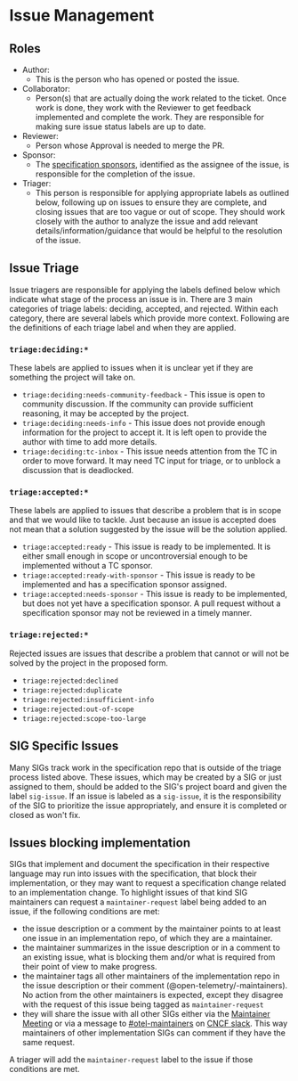# Issue Management

## Roles

- Author:
  - This is the person who has opened or posted the issue.
- Collaborator:
  - Person(s) that are actually doing the work related to the ticket. Once work is done,
    they work with the Reviewer to get feedback implemented and complete the work. They
    are responsible for making sure issue status labels are up to date.
- Reviewer:
  - Person whose Approval is needed to merge the PR.
- Sponsor:
  - The [specification sponsors](https://github.com/open-telemetry/community/blob/main/community-membership.md#specification-sponsor), identified as the assignee of the issue, is responsible for the completion of the issue.
- Triager:
  - This person is responsible for applying appropriate labels as outlined below,
    following up on issues to ensure they are complete,
    and closing issues that are too vague or out of scope.
    They should work closely with the author to analyze the issue and add relevant
    details/information/guidance that would be helpful to the resolution of the issue.

## Issue Triage

Issue triagers are responsible for applying the labels defined below which indicate
what stage of the process an issue is in. There are 3 main categories of triage labels:
deciding, accepted, and rejected. Within each category, there are several labels
which provide more context. Following are the definitions of each triage label and when they are applied.

### `triage:deciding:*`

These labels are applied to issues when it is unclear yet if they are something the project will take on.

* `triage:deciding:needs-community-feedback` - This issue is open to community discussion. If the community can provide sufficient reasoning, it may be accepted by the project.
* `triage:deciding:needs-info` - This issue does not provide enough information for the project to accept it. It is left open to provide the author with time to add more details.
* `triage:deciding:tc-inbox` - This issue needs attention from the TC in order to move forward. It may need TC input for triage, or to unblock a discussion that is deadlocked.

### `triage:accepted:*`

These labels are applied to issues that describe a problem that is in scope and that we would like to tackle.
Just because an issue is accepted does not mean that a solution suggested by the issue will be the solution applied.

* `triage:accepted:ready` - This issue is ready to be implemented. It is either small enough in scope or uncontroversial enough to be implemented without a TC sponsor.
* `triage:accepted:ready-with-sponsor` - This issue is ready to be implemented and has a specification sponsor assigned.
* `triage:accepted:needs-sponsor` - This issue is ready to be implemented, but does not yet have a specification sponsor. A pull request without a specification sponsor may not be reviewed in a timely manner.

### `triage:rejected:*`

Rejected issues are issues that describe a problem that cannot or will not be solved by the project in the proposed form.

* `triage:rejected:declined`
* `triage:rejected:duplicate`
* `triage:rejected:insufficient-info`
* `triage:rejected:out-of-scope`
* `triage:rejected:scope-too-large`

## SIG Specific Issues

Many SIGs track work in the specification repo that is outside of the triage process listed above.
These issues, which may be created by a SIG or just assigned to them, should be added to the SIG's project board and given the label `sig-issue`.
If an issue is labeled as a `sig-issue`, it is the responsibility of the SIG to prioritize
the issue appropriately, and ensure it is completed or closed as won't fix.

## Issues blocking implementation

SIGs that implement and document the specification in their respective language may run into issues with the specification,
that block their implementation, or they may want to request a specification change related to an implementation change. To
highlight issues of that kind SIG maintainers can request a `maintainer-request` label being added
to an issue, if the following conditions are met:

* the issue description or a comment by the maintainer points to at least one issue in an implementation repo, of which they are a maintainer.
* the maintainer summarizes in the issue description or in a comment to an existing issue, what is blocking them and/or what is required from their point of view to make progress.
* the maintainer tags all other maintainers of the implementation repo in the issue description or their comment (@open-telemetry/<sig>-maintainers). No action from the other maintainers is expected, except they disagree with
  the request of this issue being tagged as `maintainer-request`
* they will share the issue with all other SIGs either via the [Maintainer Meeting](https://github.com/open-telemetry/community?tab=readme-ov-file#cross-cutting-sigs) or via a message to [#otel-maintainers](https://cloud-native.slack.com/archives/C01NJ7V1KRC) on [CNCF slack](https://slack.cncf.io). This way maintainers of other implementation SIGs can comment if they have the same request.

A triager will add the `maintainer-request` label to the issue if those conditions are met.